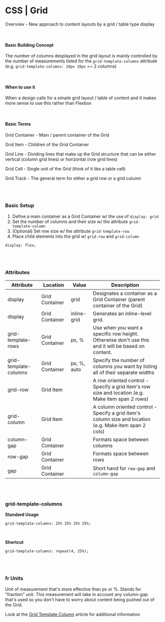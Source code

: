 # CSS | Grid

Overview - New approach to content layouts by a grid / table type display

<br>

#### Basic Building Concept

The number of columns desplayed in the grid layout is mainly controlled by the number of measurements listed for the `grid-template-columns` attribute  
(e.g. `grid-template-columns: 10px 10px` == 2 columns)  

<br>

#### When to use it

When a design calls for a simple grid layout / table of content and it makes more sense to use this rather than Flexbox

<br/>

#### Basic Terms

Grid Container - Main / parent container of the Grid

Grid Item - Children of the Grid Container

Grid Line - Dividing lines that make up the Grid structure that can be either vertical (column grid lines) or horizontal (row grid lines)

Grid Cell - Single unit of the Grid (think of it like a table cell)

Grid Track - The general term for either a grid row or a grid column

<br/><br>

### Basic Setup

1. Define a main container as a Grid Container w/ the use of `display: grid`
1. Set the number of columns and their size w/ the attribute `grid-template-column`
1. (Optional) Set row size w/ the attribute `grid-template-row`
1. Place child elements into the grid w/ `grid-row` and `grid-column`

```
display: flex;
```

<br/><br>

### Attributes

| Attribute             | Location       | Value       | Description                                                                                             |
| --------------------- | -------------- | ----------- | ------------------------------------------------------------------------------------------------------- |
| display               | Grid Container | grid        | Designates a container as a Grid Container (parent container of the Grid)                               |
| display               | Grid Container | inline-grid | Generates an inline-level grid.                                                                         |
| grid-template-rows    | Grid Container | px, %       | Use when you want a specific row height. Otherwise don't use this and it will be based on content.       |
| grid-template-columns | Grid Container | px, %, auto | Specify the number of columns you want by listing all of their separate widths                          |
| grid-row              | Grid Item      |             | A row oriented control - Specify a grid item's row size and location (e.g. Make item span 2 rows)       |
| grid-column           | Grid Item      |             | A column oriented control - Specify a grid item's column size and location (e.g. Make item span 2 cols) |
| column-gap            | Grid Container |             | Formats space between columns                                                                           |
| row-gap               | Grid Container |             | Formats space between rows                                                                              |
| gap                   | Grid Container |             | Short hand for `row-gap` and `column-gap`                                                               |

<br><br>


### grid-template-columns


**Standard Usage**  
```
grid-template-columns: 25% 25% 25% 25%;
```
<br>

**Shortcut**
```
grid-template-columns: repeat(4, 25%);
```

<br><br>

### fr Units

Unit of measurement that's more effective than px or %. Stands for "fraction” unit. This measurement will take in account any column-gap that's used so you don't have to worry about content being pushed out of the Grid.

Look at the [Grid Template Column](/css/grid/grid-template-column/) article for additional information